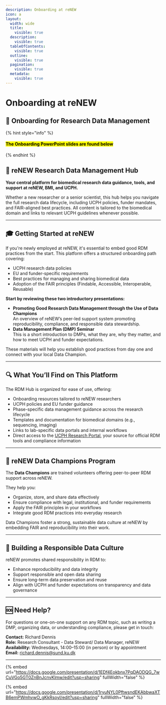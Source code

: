 ```yaml
---
description: Onboarding at reNEW
icon: a
layout:
  width: wide
  title:
    visible: true
  description:
    visible: true
  tableOfContents:
    visible: true
  outline:
    visible: true
  pagination:
    visible: true
  metadata:
    visible: true
---
```


# Onboarding at reNEW

## 🧪 **Onboarding for Research Data Management**

{% hint style="info" %}
#### <mark style="color:$danger;">**The Onboarding PowerPoint slides are found below**</mark>
{% endhint %}

## 🧬 reNEW Research Data Management Hub

**Your central platform for biomedical research data guidance, tools, and support at reNEW, BMI, and UCPH.**

Whether a new researcher or a senior scientist, this hub helps you navigate the full research data lifecycle, including UCPH policies, funder mandates, and FAIR-aligned best practices. All content is tailored to the biomedical domain and links to relevant UCPH guidelines whenever possible.

***

## 🎓 Getting Started at reNEW

If you're newly employed at reNEW, it's essential to embed good RDM practices from the start. This platform offers a structured onboarding path covering:

* UCPH research data policies
* EU and funder-specific requirements
* Best practices for managing and sharing biomedical data
* Adoption of the FAIR principles (Findable, Accessible, Interoperable, Reusable)

**Start by reviewing these two introductory presentations:**

* **Promoting Good Research Data Management through the Use of Data Champions**\
  An overview of reNEW’s peer-led support system promoting reproducibility, compliance, and responsible data stewardship.
* **Data Management Plan (DMP) Seminar**\
  This is a short introduction to DMPs, what they are, why they matter, and how to meet UCPH and funder expectations.

These materials will help you establish good practices from day one and connect with your local Data Champion.

***

## 🔍 What You’ll Find on This Platform

The RDM Hub is organized for ease of use, offering:

* Onboarding resources tailored to reNEW researchers
* UCPH policies and EU funder guidance
* Phase-specific data management guidance across the research lifecycle
* Templates and documentation for biomedical domains (e.g., sequencing, imaging)
* Links to lab-specific data portals and internal workflows
* Direct access to the [UCPH Research Portal](https://research.ku.dk/), your source for official RDM tools and compliance information

***

## 🤝 reNEW Data Champions Program

The **Data Champions** are trained volunteers offering peer-to-peer RDM support across reNEW.

They help you:

* Organize, store, and share data effectively
* Ensure compliance with legal, institutional, and funder requirements
* Apply the FAIR principles in your workflows
* Integrate good RDM practices into everyday research

Data Champions foster a strong, sustainable data culture at reNEW by embedding FAIR and reproducibility into their work.

***

## 🌱 Building a Responsible Data Culture

reNEW promotes shared responsibility in RDM to:

* Enhance reproducibility and data integrity
* Support responsible and open data sharing
* Ensure long-term data preservation and reuse
* Align with UCPH and funder expectations on transparency and data governance

***

## 🆘 Need Help?

For questions or one-on-one support on any RDM topic, such as writing a DMP, organizing data, or understanding compliance, please get in touch:

**Contact:** Richard Dennis\
**Role:** Research Consultant - Data Steward/ Data Manager, reNEW\
**Availability:** Wednesdays, 14:00–15:00 (in person) or by appointment\
**Email:** [richard.dennis@sund.ku.dk](mailto:richard.dennis@sund.ku.dk)



***

{% embed url="https://docs.google.com/presentation/d/1EDf4Eokbnx7PqDAODQG_7wCuVGo5GT0ZnBnJcnvKlmw/edit?usp=sharing" fullWidth="false" %}



{% embed url="https://docs.google.com/presentation/d/1ryuNYL0PftwsndEKAbbwaXTB6emPWmhvwO_gKkRsoyI/edit?usp=sharing" fullWidth="false" %}
